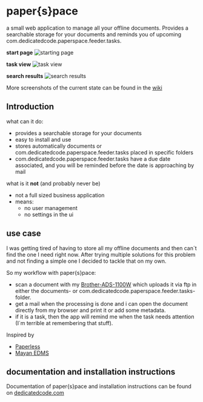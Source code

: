 # paper{s}pace

a small web application to manage all your offline documents. 
Provides a searchable storage for your documents and reminds you of upcoming com.dedicatedcode.paperspace.feeder.tasks.

**start page** 
![starting page](https://gitlab.com/dedicatedcode/paperspace/-/wikis/uploads/db7a4422094235adb46bb9e933a5f507/main.png)

**task view** 
![task view](https://gitlab.com/dedicatedcode/paperspace/-/wikis/uploads/fef4451040a37306a4eaff7dc92013cd/task-view.png)

**search results** 
![search results](https://gitlab.com/dedicatedcode/paperspace/-/wikis/uploads/3ce55e7710aa8b15109bcf794962cde0/search-results.png)

More screenshots of the current state can be found in the [wiki](https://gitlab.com/dedicatedcode/paperspace/-/wikis/Screenshots)

## Introduction
what can it do:
- provides a searchable storage for your documents 
- easy to install and use
- stores automatically documents or com.dedicatedcode.paperspace.feeder.tasks placed in specific folders
- com.dedicatedcode.paperspace.feeder.tasks have a due date associated, and you will be reminded before the date is approaching by mail

what is it **not** (and probably never be)
- not a full sized business application
- means:
  - no user management
  - no settings in the ui
  
## use case
I was getting tired of having to store all my offline documents and then can´t find the one I need right now. 
After trying multiple solutions for this problem and not finding a simple one I decided to tackle that on my own.

So my workflow with paper{s}pace:
- scan a document with my [Brother-ADS-1100W](https://www.amazon.de/Brother-ADS-1100W-Dokumentenscanner-Duplex-schwarz/dp/B00GHUCKBY) which uploads it via ftp in either the documents- or com.dedicatedcode.paperspace.feeder.tasks-folder.
- get a mail when the processing is done and i can open the document directly from my browser and print it or add some metadata. 
- if it is a task, then the app will remind me when the task needs attention (I´m terrible at remembering that stuff).

Inspired by
- [Paperless](https://github.com/the-paperless-project/paperless) 
- [Mayan EDMS](https://www.mayan-edms.com/) 

## documentation and installation instructions

Documentation of paper{s}pace and installation instructions can be found on [dedicatedcode.com](https://www.dedicatedcode.com/projects.html)

